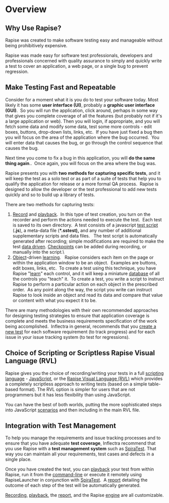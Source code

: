 # Overview

## Why Use Rapise?

Rapise was created to make software testing easy and manageable without
being prohibitively expensive.

Rapise was made easy for software test professionals, developers and
professionals concerned with quality assurance to simply and quickly
write a test to cover an application, a web page, or a single bug to
prevent regression.

## Make Testing Fast and Repeatable

Consider for a moment what it is you do to test your software today.
Most likely it has some **user interface (UI)**, probably a
**graphic user interface (GUI)**.  So you will run the application,
click around, perhaps in some way that gives you complete coverage of
all the features (but probably not if it's a large application or web).
Then you will login, if appropriate, and you will fetch some data and
modify some data, test some more controls - edit boxes, buttons,
drop-down lists, links, etc.  If you have just fixed a bug then you will
focus on the area of the application where the bug occurred.  You will
enter data that causes the bug, or go through the control sequence that
causes the bug.

Next time you come to fix a bug in this application, you will **do the
same thing again**..  Once again, you will focus on the area where the
bug was.

Rapise presents you with **two methods for capturing specific tests**,
and it will keep the test as a solo test or as part of a suite of tests
that help you to qualify the application for release or a more formal QA
process.  Rapise is designed to allow the developer or the test
professional to add new tests quickly and so to build up a library of
tests.

There are two methods for capturing tests:

1. [Record](recording.md) and
[playback](playback.md).  In this type of
test creation, you turn on the recorder and perform the actions needed
to execute the test.  Each test is saved to its own directory.  A test
consists of a javascript [test
script](../understanding_the_script/)
(**.js**), a meta-data file (**\*.sstest),** and any number of
additional supplementary scripts and data files.   The test script is
automatically generated after recording; simple modifications are
required to make the test [data
driven](../data_driven_testing/).
[Checkpoints](checkpoints.md) can be added
during recording, or manually into the script.\
2. [Object](object_locator.md)-driven
[learning](object_learning.md).   Rapise
considers each item on the page or within the application window to be
an object.  Examples are buttons, edit boxes, links, etc.  To create a
test using this technique, you have Rapise
"[learn](object_learning.md)" each
control, and it will keep a miniature
[database](object_tree.md) of all the
controls you "teach" it.  To create a test, you write a script to
instruct Rapise to perform a particular action on each object in the
prescribed order.  As any point along the way, the script you write can
instruct Rapise to look inside an object and read its data and compare
that value or content with what you expect it to be.

There are many methodologies with their own recommended approaches for
designing testing strategies to ensure that application coverage is
complete and meets the business requirements specification of the work
being accomplished.  Inflectra in general, recommends that you [create a
new test](../create_a_new_test/) for each
software requirement (to track progress) and for each issue in your
issue tracking system (to test for regressions).

## Choice of Scripting or Scriptless Rapise Visual Language (RVL)

Rapise gives you the choice of recording/writing your tests in a full
[scripting language](scripting.md) -
[JavaScript](javascript_ide.md), or the
[Rapise Visual Language
(RVL)](../visual_language/) which provides
a completely scriptless approach to writing tests (based on a simple
table-based format). The RVL option is simpler for users that are not
programmers but it has less flexibility than using JavaScript.

You can have the best of both worlds, putting the more sophisticated
steps into JavaScript
[scenarios](scenarios.md) and then
including in the main RVL file.

## Integration with Test Management

To help you manage the requirements and issue tracking processes and to
ensure that you have adequate **test coverage**, Inflectra recommend
that you use Rapise with a **test management system** such as
[SpiraTest](spiratest_integration.md).
That way you can maintain all your requirements, test cases and defects
in a single place.

Once you have created the test, you can
[playback](playback.md) your test from
within Rapise, run it from the
[command-line](command_line.md) or execute
it remotely using RapiseLauncher in conjunction with
[SpiraTest](spiratest_integration.md).  A
[report](automated_reporting.md) detailing
the outcome of each step of the test will be automatically generated.

[Recording](custom_libraries.md),
[playback](custom_libraries.md), the
[report](writing_to_the_report.md), and
the Rapise
[engine](customizable_engine.md) are all
customizable.
